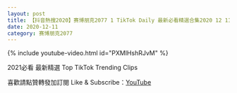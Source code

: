 ```yaml
---
layout: post
title: 【抖音熱搜2020】赛博朋克2077 1 TikTok Daily 最新必看精選合集2020 12 11
date: 2020-12-11
category: 赛博朋克2077
---
```


{% include youtube-video.html id="PXMlHshRJvM" %}

2021必看 最新精選 Top TikTok Trending Clips

喜歡請點贊轉發加訂閱 Like & Subscribe：[YouTube](https://www.youtube.com/channel/UCAoR7VcanIPd04uEq_GIylA/videos)

